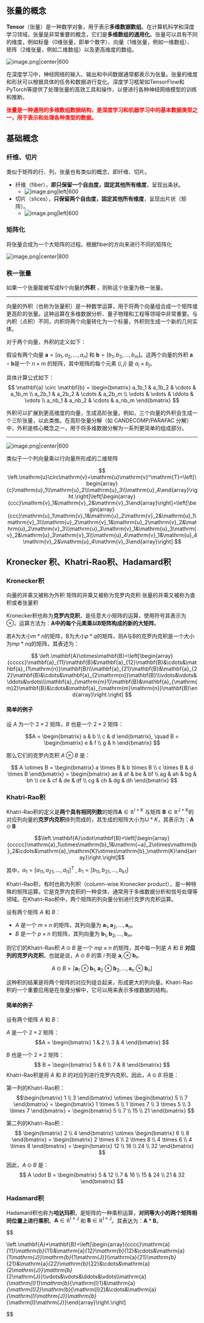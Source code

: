 ## 张量的概念

**Tensor**（张量）是一种数学对象，用于表示**多维数据数组**。在计算机科学和深度学习领域，张量是非常重要的概念，它们是**多维数组的通用化**。张量可以具有不同的维度，例如标量（0维张量，即单个数字）、向量（1维张量，例如一维数组）、矩阵（2维张量，例如二维数组）以及更高维度的数组。

![image.png|center|600](https://cdn.jsdelivr.net/gh/NEUQer-xing/Markdown_images@master/images-2/20240101221403.png)

在深度学习中，神经网络的输入、输出和中间数据通常都表示为张量。张量的维度和形状可以根据具体的任务和数据进行变化。深度学习框架如TensorFlow和PyTorch等提供了处理张量的高效工具和操作，以便进行各种神经网络模型的训练和推断。

<font color='red'><b>张量是一种通用的多维数组数据结构，是深度学习和机器学习中的基本数据类型之一，用于表示和处理各种类型的数据。</b></font>

## 基础概念

### 纤维、切片

类似于矩阵的行、列，张量也有类似的概念，即纤维、切片。  
- 纤维（fiber），**即只保留一个自由度，固定其他所有维度**，呈现出条状。  
	- ![image.png|left|600](https://cdn.jsdelivr.net/gh/NEUQer-xing/Markdown_images@master/images-2/20240101222040.png)
- 切片（slices），**只保留两个自由度，固定其他所有维度**，呈现出片状（矩阵）。
	- ![image.png|left|600](https://cdn.jsdelivr.net/gh/NEUQer-xing/Markdown_images@master/images-2/20240101222117.png)
### 矩阵化

将张量合成为一个大矩阵的过程。根据fiber的方向来进行不同的矩阵化

![image.png|center|800](https://cdn.jsdelivr.net/gh/NEUQer-xing/Markdown_images@master/images-2/20240101223020.png)

### 秩一张量

如果一个张量能被写成N个向量的**外积** ，则称这个张量为秩一张量。

----

向量的外积（也称为张量积）是一种数学运算，用于将两个向量组合成一个矩阵或更高阶的张量。这种运算在多维数据分析、量子物理和工程等领域中非常重要。与内积（点积）不同，内积将两个向量转化为一个标量，外积则生成一个新的几何实体。

对于两个向量，外积的定义如下：

假设有两个向量 $\mathbf{a} = [a_1, a_2, \ldots, a_n]$ 和 $\mathbf{b} = [b_1, b_2, \ldots, b_m]$。这两个向量的外积 $\mathbf{a} \circ \mathbf{b}$是一个 $n \times m$ 的矩阵，其中矩阵的每个元素 $(i, j)$ 是 $a_i \times b_j$。

具体计算公式如下：
$$
\mathbf{a} \circ \mathbf{b} = 
\begin{bmatrix}
a_1b_1 & a_1b_2 & \cdots & a_1b_m \\
a_2b_1 & a_2b_2 & \cdots & a_2b_m \\
\vdots & \vdots & \ddots & \vdots \\
a_nb_1 & a_nb_2 & \cdots & a_nb_m
\end{bmatrix}
$$

外积可以扩展到更高维度的向量，生成高阶张量。例如，三个向量的外积会生成一个三阶张量，以此类推。在高阶张量分解（如 CANDECOMP/PARAFAC 分解）中，外积是核心概念之一，用于将多维数据分解为一系列更简单的组成部分。

----


![image.png|center|600](https://cdn.jsdelivr.net/gh/NEUQer-xing/Markdown_images@master/images-2/20240101223457.png)

类似于一个列向量乘以行向量所形成的二维矩阵

$$
\left.\mathrm{u}\circ\mathrm{v}=\mathrm{u}\mathrm{v}^\mathrm{T}=\left[\begin{array}{c}\mathrm{u}_1\\\mathrm{u}_2\\\mathrm{u}_3\\\mathrm{u}_4\end{array}\right.\right]\left[\begin{array}{ccc}\mathrm{v}_1&\mathrm{v}_2&\mathrm{v}_3\end{array}\right]=\left[\begin{array}{ccc}\mathrm{u}_1\mathrm{v}_1&\mathrm{u}_2\mathrm{v}_2&\mathrm{u}_1\mathrm{v}_3\\\mathrm{u}_2\mathrm{v}_1&\mathrm{u}_2\mathrm{v}_2&\mathrm{u}_2\mathrm{v}_3\\\mathrm{u}_3\mathrm{v}_1&\mathrm{u}_3\mathrm{v}_2&\mathrm{u}_3\mathrm{v}_3\\\mathrm{u}_4\mathrm{v}_1&\mathrm{u}_4\mathrm{v}_2&\mathrm{u}_4\mathrm{v}_3\end{array}\right]
$$

## Kronecker 积、Khatri-Rao积、Hadamard积

### Kronecker积

向量的并乘又被称为外积
矩阵的并乘又被称为克罗内克积
张量的并乘又被称为直积或者张量积

Kronecker积也称为**克罗内克积**，是任意大小矩阵的运算，使用符号其表示为$\otimes$，运算方法为：**A中的每个元素乘以B矩阵构成的新的大矩阵**。

若A为大小$m*n$的矩阵，B为大小$p*q$的矩阵，则A与B的克罗内克积是一个大小为$mp*nq$的矩阵，其表述为：

$$
\left.\mathbf{A}\otimes\mathbf{B}=\left[\begin{array}{ccccc}\mathbf{a}_{11}\mathbf{B}&\mathbf{a}_{12}\mathbf{B}&\cdots&\mathbf{a}_{1\mathrm{n}}\mathbf{B}\\\mathbf{a}_{21}\mathbf{B}&\mathbf{a}_{22}\mathbf{B}&\cdots&\mathbf{a}_{2\mathrm{n}}\mathbf{B}\\\vdots&\vdots&\ddots&\vdots\\\mathbf{a}_{\mathrm{m}1}\mathbf{B}&\mathbf{a}_{\mathrm{m}2}\mathbf{B}&\cdots&\mathbf{a}_{\mathrm{m}\mathrm{n}}\mathbf{B}\end{array}\right.\right]
$$

#### 简单的例子

设 $A$ 为一个  $2 \times 2$  矩阵，$B$  也是一个  $2 \times 2$ 矩阵：

$$A = \begin{bmatrix} a & b \\ c & d \end{bmatrix}, \quad B = \begin{bmatrix} e & f \\ g & h \end{bmatrix} $$

那么它们的克罗内克积 $A \otimes B$ 是：

$$ A \otimes B = \begin{bmatrix} a \times B & b \times B \\ c \times B & d \times B \end{bmatrix} = \begin{bmatrix} ae & af & be & bf \\ ag & ah & bg & bh \\ ce & cf & de & df \\ cg & ch & dg & dh \end{bmatrix} $$
### Khatri-Rao积

Khatri-Rao积的定义是**两个具有相同列数**的矩阵$\mathbf{A}\in\mathbb{R}^{\mathrm{I}\times\mathrm{K}}$ 与矩阵 $\mathbf{B}\in\mathbb{R}^{\mathrm{J}\times\mathrm{K}}$的对应列向量的**克罗内克积**排列而成的，其生成的矩阵大小为$IJ*K$，其表示为：$\mathbf{A}\odot\mathbf{B}$

$$\left.\mathbf{A}\odot\mathbf{B}=\left[\begin{array}{ccccc}\mathrm{a}_1\otimes\mathrm{b}_1&\mathrm{~a}_2\otimes\mathrm{b}_2&\cdots&\mathrm{a}_\mathrm{K}\otimes\mathrm{b}_\mathrm{K}\end{array}\right.\right]$$

其中，$a_1=[a_{11},a_{21},\dots,a_{\text{I}1}]^T$ , $b_{1}=[b_{11},b_{21},\dots,b_{\text{k}1}]$

Khatri-Rao积，有时也称为列积（column-wise Kronecker product），是一种特殊的矩阵运算。它是克罗内克积的一种变体，通常用于多维数据分析和信号处理等领域。在Khatri-Rao积中，两个矩阵的列向量分别进行克罗内克积运算。

设有两个矩阵 $A$ 和 $B$：
- $A$ 是一个 $m \times n$ 的矩阵，其列向量为 $\mathbf{a}_1, \mathbf{a}_2, \ldots, \mathbf{a}_n$。
- $B$ 是一个 $p \times n$ 的矩阵，其列向量为 $\mathbf{b}_1, \mathbf{b}_2, \ldots, \mathbf{b}_n$。

则它们的Khatri-Rao积 $A \odot B$ 是一个 $mp \times n$ 的矩阵，其中每一列是 $A$ 和 $B$ **对应列的克罗内克积**。也就是说，$A \odot B$ 的第 $i$ 列是 $\mathbf{a}_i \otimes \mathbf{b}_i$。

$$
A \odot B = [\mathbf{a}_1 \otimes \mathbf{b}_1, \mathbf{a}_2 \otimes \mathbf{b}_2, \ldots, \mathbf{a}_n \otimes \mathbf{b}_n]
$$

这种积的结果是将两个矩阵的对应列组合起来，形成更大的列向量。Khatri-Rao积的一个重要应用是在张量分解中，它可以用来表示多维数据的结构。

####  简单的例子

设有两个矩阵 $A$ 和 $B$：

$A$ 是一个 $2 \times 2$ 矩阵：
$$A = \begin{bmatrix} 1 & 2 \\ 3 & 4 \end{bmatrix} $$

$B$ 也是一个 $2 \times 2$ 矩阵：
$$ B = \begin{bmatrix} 5 & 6 \\ 7 & 8 \end{bmatrix} $$
Khatri-Rao积是将 $A$ 和 $B$ 的对应列进行克罗内克积。因此，$A \odot B$ 将是：

第一列的Khatri-Rao积：
$$\begin{bmatrix} 1 \\ 3 \end{bmatrix} \otimes \begin{bmatrix} 5 \\ 7 \end{bmatrix} = \begin{bmatrix} 1 \times 5 \\ 1 \times 7 \\ 3 \times 5 \\ 3 \times 7 \end{bmatrix} = \begin{bmatrix} 5 \\ 7 \\ 15 \\ 21 \end{bmatrix} $$

第二列的Khatri-Rao积：
$$ \begin{bmatrix} 2 \\ 4 \end{bmatrix} \otimes \begin{bmatrix} 6 \\ 8 \end{bmatrix} = \begin{bmatrix} 2 \times 6 \\ 2 \times 8 \\ 4 \times 6 \\ 4 \times 8 \end{bmatrix} = \begin{bmatrix} 12 \\ 16 \\ 24 \\ 32 \end{bmatrix} $$

因此，$A \odot B$ 是：
$$ A \odot B = \begin{bmatrix} 5 & 12 \\ 7 & 16 \\ 15 & 24 \\ 21 & 32 \end{bmatrix} $$

### Hadamard积

Hadamard积也称为**哈达玛积**，是矩阵的一种乘积运算，**对同等大小的两个矩阵相同位置上进行乘积**。$\mathbf{A}\in\mathbb{R}^{\mathrm{I}\times\mathrm{J}}$ 和 $\mathbf{B}\in\mathbb{R}^{\mathrm{I}\times\mathrm{J}}$。其表达为：$\mathbf{A}*\mathbf{B}$。

$$

\left.\mathbf{A}*\mathbf{B}=\left[\begin{array}{cccc}\mathrm{a}_{11}\mathrm{b}_{11}&\mathrm{a}_{12}\mathrm{b}_{12}&\cdots&\mathrm{a}_{1\mathrm{J}}\mathrm{b}_{1\mathrm{J}}\\\mathrm{a}_{21}\mathrm{b}_{21}&\mathrm{a}_{22}\mathrm{b}_{22}&\cdots&\mathrm{a}_{2\mathrm{J}}\mathrm{b}_{2\mathrm{J}}\\\vdots&\vdots&\ddots&\vdots\\\mathrm{a}_{\mathrm{I}1}\mathrm{b}_{\mathrm{I}1}&\mathrm{a}_{\mathrm{I}2}\mathrm{b}_{\mathrm{I}2}&\cdots&\mathrm{a}_{\mathrm{I}\mathrm{J}}\mathrm{b}_{\mathrm{I}\mathrm{J}}\end{array}\right.\right]

$$



